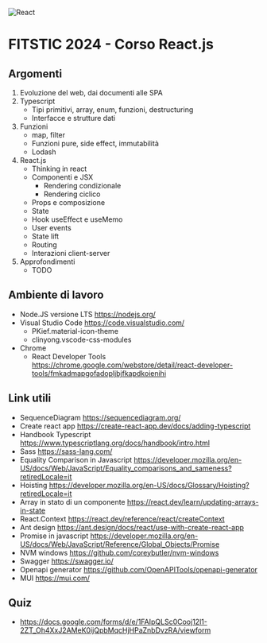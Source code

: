![React](https://blog.wildix.com/wp-content/uploads/2020/06/react-logo.jpg)

# FITSTIC 2024 - Corso React.js

## Argomenti

1. Evoluzione del web, dai documenti alle SPA
1. Typescript
   - Tipi primitivi, array, enum, funzioni, destructuring
   - Interfacce e strutture dati
1. Funzioni
   - map, filter
   - Funzioni pure, side effect, immutabilità
   - Lodash
1. React.js
   - Thinking in react
   - Componenti e JSX
     - Rendering condizionale
     - Rendering ciclico
   - Props e composizione
   - State
   - Hook useEffect e useMemo
   - User events
   - State lift
   - Routing
   - Interazioni client-server
1. Approfondimenti
   - TODO

## Ambiente di lavoro

- Node.JS versione LTS https://nodejs.org/
- Visual Studio Code https://code.visualstudio.com/
  - PKief.material-icon-theme
  - clinyong.vscode-css-modules
- Chrome
  - React Developer Tools https://chrome.google.com/webstore/detail/react-developer-tools/fmkadmapgofadopljbjfkapdkoienihi

## Link utili

- SequenceDiagram https://sequencediagram.org/
- Create react app https://create-react-app.dev/docs/adding-typescript
- Handbook Typescript https://www.typescriptlang.org/docs/handbook/intro.html
- Sass https://sass-lang.com/
- Equality Comparison in Javascript https://developer.mozilla.org/en-US/docs/Web/JavaScript/Equality_comparisons_and_sameness?retiredLocale=it
- Hoisting https://developer.mozilla.org/en-US/docs/Glossary/Hoisting?retiredLocale=it
- Array in stato di un componente https://react.dev/learn/updating-arrays-in-state
- React.Context https://react.dev/reference/react/createContext
- Ant design https://ant.design/docs/react/use-with-create-react-app
- Promise in javascript https://developer.mozilla.org/en-US/docs/Web/JavaScript/Reference/Global_Objects/Promise
- NVM windows https://github.com/coreybutler/nvm-windows
- Swagger https://swagger.io/
- Openapi generator https://github.com/OpenAPITools/openapi-generator
- MUI https://mui.com/

## Quiz

- https://docs.google.com/forms/d/e/1FAIpQLSc0Cooj12l1-2ZT_Oh4XxJ2AMeK0ijQpbMqcHjHPaZnbDvzRA/viewform
